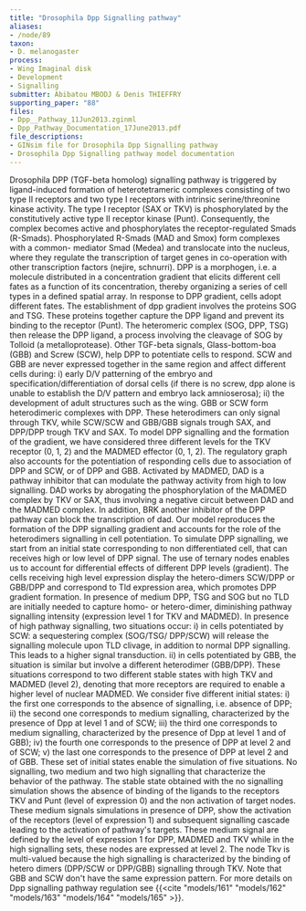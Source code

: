 ```yaml
---
title: "Drosophila Dpp Signalling pathway"
aliases:
- /node/89
taxon: 
- D. melanogaster
process: 
- Wing Imaginal disk
- Development
- Signalling
submitter: Abibatou MBODJ & Denis THIEFFRY
supporting_paper: "88"
files: 
- Dpp__Pathway_11Jun2013.zginml
- Dpp_Pathway_Documentation_17June2013.pdf
file_descriptions: 
- GINsim file for Drosophila Dpp Signalling pathway
- Drosophila Dpp Signalling pathway model documentation
---
```



Drosophila DPP (TGF-beta homolog) signalling pathway is triggered by
ligand-induced formation of heterotetrameric complexes consisting of two
type II receptors and two type I receptors with intrinsic serine/threonine
kinase activity. The type I receptor (SAX or TKV) is phosphorylated by the
constitutively active type II receptor kinase (Punt). Consequently, the
complex becomes active and phosphorylates the receptor-regulated Smads
(R-Smads). Phosphorylated R-Smads (MAD and Smox) form complexes with a common-
mediator Smad (Medea) and translocate into the nucleus, where they regulate
the transcription of target genes in co-operation with other transcription
factors (nejire, schnurri). DPP is a morphogen, i.e. a molecule distributed in
a concentration gradient that elicits different cell fates as a function of
its concentration, thereby organizing a series of cell types in a defined
spatial array. In response to DPP gradient, cells adopt different fates. The
establishment of dpp gradient involves the proteins SOG and TSG. These
proteins together capture the DPP ligand and prevent its binding to the
receptor (Punt). The heteromeric complex (SOG, DPP, TSG) then release the DPP
ligand, a process involving the cleavage of SOG by Tolloid (a
metalloprotease). Other TGF-beta signals, Glass-bottom-boa (GBB) and Screw
(SCW), help DPP to potentiate cells to respond. SCW and GBB are never
expressed together in the same region and affect different cells during: i)
early D/V patterning of the embryo and specification/differentiation of dorsal
cells (if there is no screw, dpp alone is unable to establish the D/V pattern
and embryo lack amnioserosa); ii) the development of adult structures such as
the wing. GBB or SCW form heterodimeric complexes with DPP. These heterodimers
can only signal through TKV, while SCW/SCW and GBB/GBB signals trough SAX, and
DPP/DPP trough TKV and SAX. To model DPP signalling and the formation of the
gradient, we have considered three different levels for the TKV receptor (0,
1, 2) and the MADMED effector (0, 1, 2). The regulatory graph also accounts
for the potentiation of responding cells due to association of DPP and SCW, or
of DPP and GBB. Activated by MADMED, DAD is a pathway inhibitor that can
modulate the pathway activity from high to low signalling. DAD works by
abrogating the phosphorylation of the MADMED complex by TKV or SAX, thus
involving a negative circuit between DAD and the MADMED complex. In addition,
BRK another inhibitor of the DPP pathway can block the transcription of dad.
Our model reproduces the formation of the DPP signalling gradient and accounts
for the role of the heterodimers signalling in cell potentiation. To simulate
DPP signalling, we start from an initial state corresponding to non
differentiated cell, that can receives high or low level of DPP signal. The
use of ternary nodes enables us to account for differential effects of
different DPP levels (gradient). The cells receiving high level expression
display the hetero-dimers SCW/DPP or GBB/DPP and correspond to Tld expression
area, which promotes DPP gradient formation. In presence of medium DPP, TSG
and SOG but no TLD are initially needed to capture homo- or hetero-dimer,
diminishing pathway signalling intensity (expression level 1 for TKV and
MADMED). In presence of high pathway signalling, two situations occur: i) in
cells potentiated by SCW: a sequestering complex (SOG/TSG/ DPP/SCW) will
release the signalling molecule upon TLD clivage, in addition to normal DPP
signalling. This leads to a higher signal transduction. ii) in cells
potentiated by GBB, the situation is similar but involve a different
heterodimer (GBB/DPP). These situations correspond to two different stable
states with high TKV and MADMED (level 2), denoting that more receptors are
required to enable a higher level of nuclear MADMED. We consider five
different initial states: i) the first one corresponds to the absence of
signalling, i.e. absence of DPP; ii) the second one corresponds to medium
signalling, characterized by the presence of Dpp at level 1 and of SCW; iii)
the third one corresponds to medium signalling, characterized by the presence
of Dpp at level 1 and of GBB); iv) the fourth one corresponds to the presence
of DPP at level 2 and of SCW; v) the last one corresponds to the presence of
DPP at level 2 and of GBB. These set of initial states enable the simulation
of five situations. No signalling, two medium and two high signalling that
characterize the behavior of the pathway. The stable state obtained with the
no signalling simulation shows the absence of binding of the ligands to the
receptors TKV and Punt (level of expression 0) and the non activation of
target nodes. These medium signals simulations in presence of DPP, show the
activation of the receptors (level of expression 1) and subsequent signalling
cascade leading to the activation of pathway's targets. These medium signal
are defined by the level of expression 1 for DPP, MADMED and TKV while in the
high signalling sets, these nodes are expressed at level 2. The node Tkv is
multi-valued because the high signalling is characterized by the binding of
hetero dimers (DPP/SCW or DPP/GBB) signalling through TKV. Note that GBB and
SCW don't have the same expression pattern.
For more details on Dpp signalling pathway regulation see
{{<cite "models/161" "models/162" "models/163" "models/164" "models/165" >}}.


